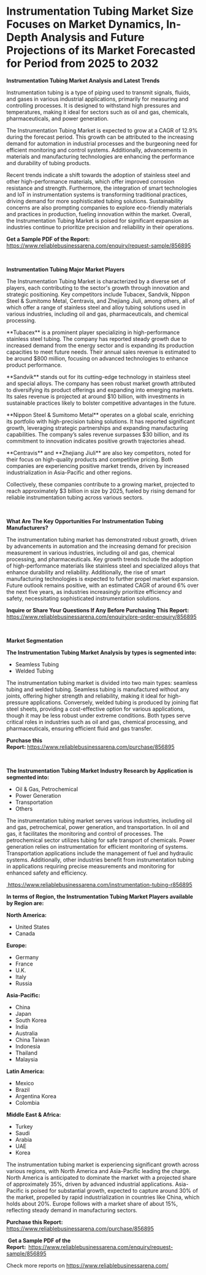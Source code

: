 <p><h1>Instrumentation Tubing Market Size Focuses on Market Dynamics, In-Depth Analysis and Future Projections of its Market Forecasted for Period from 2025 to 2032</h1></p><p><strong>Instrumentation Tubing Market Analysis and Latest Trends</strong></p>
<p><p>Instrumentation tubing is a type of piping used to transmit signals, fluids, and gases in various industrial applications, primarily for measuring and controlling processes. It is designed to withstand high pressures and temperatures, making it ideal for sectors such as oil and gas, chemicals, pharmaceuticals, and power generation. </p><p>The Instrumentation Tubing Market is expected to grow at a CAGR of 12.9% during the forecast period. This growth can be attributed to the increasing demand for automation in industrial processes and the burgeoning need for efficient monitoring and control systems. Additionally, advancements in materials and manufacturing technologies are enhancing the performance and durability of tubing products. </p><p>Recent trends indicate a shift towards the adoption of stainless steel and other high-performance materials, which offer improved corrosion resistance and strength. Furthermore, the integration of smart technologies and IoT in instrumentation systems is transforming traditional practices, driving demand for more sophisticated tubing solutions. Sustainability concerns are also prompting companies to explore eco-friendly materials and practices in production, fueling innovation within the market. Overall, the Instrumentation Tubing Market is poised for significant expansion as industries continue to prioritize precision and reliability in their operations.</p></p>
<p><strong>Get a Sample PDF of the Report:&nbsp;</strong> <a href="https://www.reliablebusinessarena.com/enquiry/request-sample/856895?utm_campaign=3263&utm_medium=2&utm_source=Github&utm_content=ia&utm_term=31032025&utm_id=instrumentation-tubing">https://www.reliablebusinessarena.com/enquiry/request-sample/856895</a></p>
<p>&nbsp;</p>
<p><strong>Instrumentation Tubing Major Market Players</strong></p>
<p><p>The Instrumentation Tubing Market is characterized by a diverse set of players, each contributing to the sector's growth through innovation and strategic positioning. Key competitors include Tubacex, Sandvik, Nippon Steel & Sumitomo Metal, Centravis, and Zhejiang Jiuli, among others, all of which offer a range of stainless steel and alloy tubing solutions used in various industries, including oil and gas, pharmaceuticals, and chemical processing.</p><p>**Tubacex** is a prominent player specializing in high-performance stainless steel tubing. The company has reported steady growth due to increased demand from the energy sector and is expanding its production capacities to meet future needs. Their annual sales revenue is estimated to be around $800 million, focusing on advanced technologies to enhance product performance.</p><p>**Sandvik** stands out for its cutting-edge technology in stainless steel and special alloys. The company has seen robust market growth attributed to diversifying its product offerings and expanding into emerging markets. Its sales revenue is projected at around $10 billion, with investments in sustainable practices likely to bolster competitive advantages in the future.</p><p>**Nippon Steel & Sumitomo Metal** operates on a global scale, enriching its portfolio with high-precision tubing solutions. It has reported significant growth, leveraging strategic partnerships and expanding manufacturing capabilities. The company’s sales revenue surpasses $30 billion, and its commitment to innovation indicates positive growth trajectories ahead.</p><p>**Centravis** and **Zhejiang Jiuli** are also key competitors, noted for their focus on high-quality products and competitive pricing. Both companies are experiencing positive market trends, driven by increased industrialization in Asia-Pacific and other regions. </p><p>Collectively, these companies contribute to a growing market, projected to reach approximately $3 billion in size by 2025, fueled by rising demand for reliable instrumentation tubing across various sectors.</p></p>
<p>&nbsp;</p>
<p><strong>What Are The Key Opportunities For Instrumentation Tubing Manufacturers?</strong></p>
<p><p>The instrumentation tubing market has demonstrated robust growth, driven by advancements in automation and the increasing demand for precision measurement in various industries, including oil and gas, chemical processing, and pharmaceuticals. Key growth trends include the adoption of high-performance materials like stainless steel and specialized alloys that enhance durability and reliability. Additionally, the rise of smart manufacturing technologies is expected to further propel market expansion. Future outlook remains positive, with an estimated CAGR of around 6% over the next five years, as industries increasingly prioritize efficiency and safety, necessitating sophisticated instrumentation solutions.</p></p>
<p><strong>Inquire or Share Your Questions If Any Before Purchasing This Report:</strong> <a href="https://www.reliablebusinessarena.com/enquiry/pre-order-enquiry/856895?utm_campaign=3263&utm_medium=2&utm_source=Github&utm_content=ia&utm_term=31032025&utm_id=instrumentation-tubing">https://www.reliablebusinessarena.com/enquiry/pre-order-enquiry/856895</a></p>
<p>&nbsp;</p>
<p><strong>Market Segmentation</strong></p>
<p><strong>The Instrumentation Tubing Market Analysis by types is segmented into:</strong></p>
<p><ul><li>Seamless Tubing</li><li>Welded Tubing</li></ul></p>
<p><p>The instrumentation tubing market is divided into two main types: seamless tubing and welded tubing. Seamless tubing is manufactured without any joints, offering higher strength and reliability, making it ideal for high-pressure applications. Conversely, welded tubing is produced by joining flat steel sheets, providing a cost-effective option for various applications, though it may be less robust under extreme conditions. Both types serve critical roles in industries such as oil and gas, chemical processing, and pharmaceuticals, ensuring efficient fluid and gas transfer.</p></p>
<p><strong>Purchase this Report:&nbsp;</strong><a href="https://www.reliablebusinessarena.com/purchase/856895?utm_campaign=3263&utm_medium=2&utm_source=Github&utm_content=ia&utm_term=31032025&utm_id=instrumentation-tubing">https://www.reliablebusinessarena.com/purchase/856895</a></p>
<p>&nbsp;</p>
<p><strong>The Instrumentation Tubing Market Industry Research by Application is segmented into:</strong></p>
<p><ul><li>Oil & Gas, Petrochemical</li><li>Power Generation</li><li>Transportation</li><li>Others</li></ul></p>
<p><p>The instrumentation tubing market serves various industries, including oil and gas, petrochemical, power generation, and transportation. In oil and gas, it facilitates the monitoring and control of processes. The petrochemical sector utilizes tubing for safe transport of chemicals. Power generation relies on instrumentation for efficient monitoring of systems. Transportation applications include the management of fuel and hydraulic systems. Additionally, other industries benefit from instrumentation tubing in applications requiring precise measurements and monitoring for enhanced safety and efficiency.</p></p>
<p><a href="https://www.reliablebusinessarena.com/instrumentation-tubing-r856895?utm_campaign=3263&utm_medium=2&utm_source=Github&utm_content=ia&utm_term=31032025&utm_id=instrumentation-tubing">&nbsp;https://www.reliablebusinessarena.com/instrumentation-tubing-r856895</a></p>
<p><strong>In terms of Region, the Instrumentation Tubing Market Players available by Region are:</strong></p>
<p>
    <p> <strong> North America: </strong>
        <ul>
            <li>United States</li>
            <li>Canada</li>
        </ul>
        </p> 
    <p> <strong> Europe: </strong>
        <ul>
            <li>Germany</li>
            <li>France</li>
            <li>U.K.</li>
            <li>Italy</li>
            <li>Russia</li>
        </ul>
        </p> 
    <p> <strong> Asia-Pacific: </strong>
        <ul>
            <li>China</li>
            <li>Japan</li>
            <li>South Korea</li>
            <li>India</li>
            <li>Australia</li>
            <li>China Taiwan</li>
            <li>Indonesia</li>
            <li>Thailand</li>
            <li>Malaysia</li>
        </ul>
        </p> 
    <p> <strong> Latin America: </strong>
        <ul>
            <li>Mexico</li>
            <li>Brazil</li>
            <li>Argentina Korea</li>
            <li>Colombia</li>
        </ul>
        </p> 
    <p> <strong> Middle East & Africa: </strong>
        <ul>
            <li>Turkey</li>
            <li>Saudi</li>
            <li>Arabia</li>
            <li>UAE</li>
            <li>Korea</li>
        </ul>
    </p>
    </p>
<p><p>The instrumentation tubing market is experiencing significant growth across various regions, with North America and Asia-Pacific leading the charge. North America is anticipated to dominate the market with a projected share of approximately 35%, driven by advanced industrial applications. Asia-Pacific is poised for substantial growth, expected to capture around 30% of the market, propelled by rapid industrialization in countries like China, which holds about 20%. Europe follows with a market share of about 15%, reflecting steady demand in manufacturing sectors.</p></p>
<p><strong>Purchase this Report: </strong><a href="https://www.reliablebusinessarena.com/purchase/856895?utm_campaign=3263&utm_medium=2&utm_source=Github&utm_content=ia&utm_term=31032025&utm_id=instrumentation-tubing">https://www.reliablebusinessarena.com/purchase/856895</a></p>
<p>&nbsp;<strong>Get a Sample PDF of the Report:&nbsp;&nbsp;</strong><a href="https://www.reliablebusinessarena.com/enquiry/request-sample/856895?utm_campaign=3263&utm_medium=2&utm_source=Github&utm_content=ia&utm_term=31032025&utm_id=instrumentation-tubing">https://www.reliablebusinessarena.com/enquiry/request-sample/856895</a></p>
<p><strong></strong></p>
<p>Check more reports on <a href="https://www.reliablebusinessarena.com/?utm_campaign=3263&utm_medium=2&utm_source=Github&utm_content=ia&utm_term=31032025&utm_id=instrumentation-tubing">https://www.reliablebusinessarena.com/</a></p>